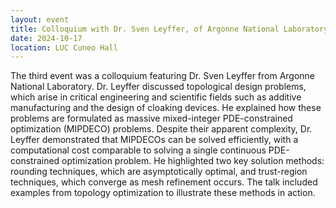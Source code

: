 ```yaml
---
layout: event 
title: Colloquium with Dr. Sven Leyffer, of Argonne National Laboratory.
date: 2024-10-17
location: LUC Cuneo Hall
---
```


The third event was a colloquium featuring Dr. Sven Leyffer from Argonne National Laboratory. Dr. Leyffer discussed topological design problems, which arise in critical engineering and scientific fields such as additive manufacturing and the design of cloaking devices. He explained how these problems are formulated as massive mixed-integer PDE-constrained optimization (MIPDECO) problems. Despite their apparent complexity, Dr. Leyffer demonstrated that MIPDECOs can be solved efficiently, with a computational cost comparable to solving a single continuous PDE-constrained optimization problem. He highlighted two key solution methods: rounding techniques, which are asymptotically optimal, and trust-region techniques, which converge as mesh refinement occurs. The talk included examples from topology optimization to illustrate these methods in action.

